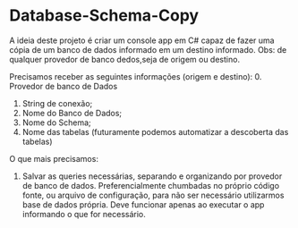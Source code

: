 # Database-Schema-Copy

A ideia deste projeto é criar um console app em C# capaz de fazer uma cópia de um banco de dados informado em um destino informado.
Obs: de qualquer provedor de banco dedos,seja de origem ou destino.

Precisamos receber as seguintes informações (origem e destino):
0. Provedor de banco de Dados
1. String de conexão;
2. Nome do Banco de Dados;
3. Nome do Schema;
4. Nome das tabelas (futuramente podemos automatizar a descoberta das tabelas)


O que mais precisamos:
1. Salvar as queries necessárias, separando e organizando por provedor de banco de dados. Preferencialmente chumbadas no próprio código fonte, ou arquivo de 
configuração, para não ser necessário utilizarmos base de dados própria. Deve funcionar apenas ao executar o app informando o que for necessário. 
